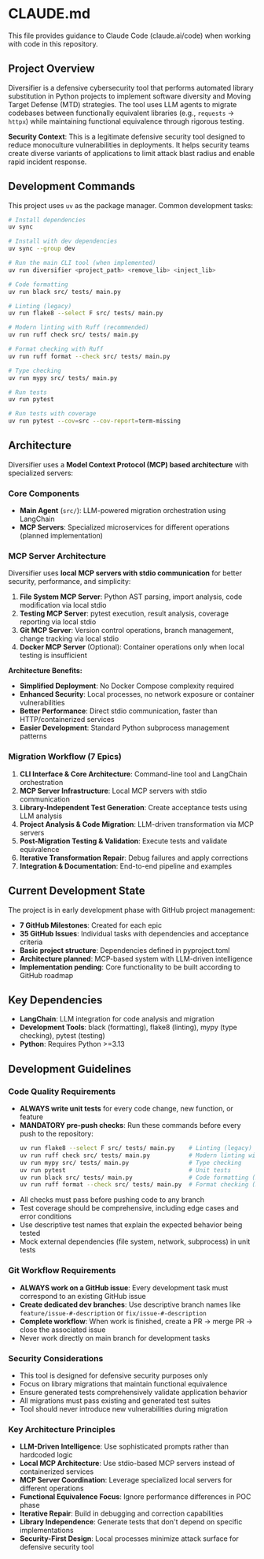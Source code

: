 # CLAUDE.md

This file provides guidance to Claude Code (claude.ai/code) when working with code in this repository.

## Project Overview

Diversifier is a defensive cybersecurity tool that performs automated library substitution in Python projects to implement software diversity and Moving Target Defense (MTD) strategies. The tool uses LLM agents to migrate codebases between functionally equivalent libraries (e.g., `requests` → `httpx`) while maintaining functional equivalence through rigorous testing.

**Security Context**: This is a legitimate defensive security tool designed to reduce monoculture vulnerabilities in deployments. It helps security teams create diverse variants of applications to limit attack blast radius and enable rapid incident response.

## Development Commands

This project uses `uv` as the package manager. Common development tasks:

```bash
# Install dependencies
uv sync

# Install with dev dependencies
uv sync --group dev

# Run the main CLI tool (when implemented)
uv run diversifier <project_path> <remove_lib> <inject_lib>

# Code formatting
uv run black src/ tests/ main.py

# Linting (legacy)
uv run flake8 --select F src/ tests/ main.py

# Modern linting with Ruff (recommended)
uv run ruff check src/ tests/ main.py

# Format checking with Ruff
uv run ruff format --check src/ tests/ main.py

# Type checking
uv run mypy src/ tests/ main.py

# Run tests
uv run pytest

# Run tests with coverage
uv run pytest --cov=src --cov-report=term-missing
```

## Architecture

Diversifier uses a **Model Context Protocol (MCP) based architecture** with specialized servers:

### Core Components
- **Main Agent** (`src/`): LLM-powered migration orchestration using LangChain
- **MCP Servers**: Specialized microservices for different operations (planned implementation)

### MCP Server Architecture

Diversifier uses **local MCP servers with stdio communication** for better security, performance, and simplicity:

1. **File System MCP Server**: Python AST parsing, import analysis, code modification via local stdio
2. **Testing MCP Server**: pytest execution, result analysis, coverage reporting via local stdio  
3. **Git MCP Server**: Version control operations, branch management, change tracking via local stdio
4. **Docker MCP Server** (Optional): Container operations only when local testing is insufficient

**Architecture Benefits:**
- **Simplified Deployment**: No Docker Compose complexity required
- **Enhanced Security**: Local processes, no network exposure or container vulnerabilities
- **Better Performance**: Direct stdio communication, faster than HTTP/containerized services
- **Easier Development**: Standard Python subprocess management patterns

### Migration Workflow (7 Epics)
1. **CLI Interface & Core Architecture**: Command-line tool and LangChain orchestration
2. **MCP Server Infrastructure**: Local MCP servers with stdio communication
3. **Library-Independent Test Generation**: Create acceptance tests using LLM analysis
4. **Project Analysis & Code Migration**: LLM-driven transformation via MCP servers
5. **Post-Migration Testing & Validation**: Execute tests and validate equivalence
6. **Iterative Transformation Repair**: Debug failures and apply corrections
7. **Integration & Documentation**: End-to-end pipeline and examples

## Current Development State

The project is in early development phase with GitHub project management:
- **7 GitHub Milestones**: Created for each epic
- **35 GitHub Issues**: Individual tasks with dependencies and acceptance criteria  
- **Basic project structure**: Dependencies defined in pyproject.toml
- **Architecture planned**: MCP-based system with LLM-driven intelligence
- **Implementation pending**: Core functionality to be built according to GitHub roadmap

## Key Dependencies

- **LangChain**: LLM integration for code analysis and migration
- **Development Tools**: black (formatting), flake8 (linting), mypy (type checking), pytest (testing)
- **Python**: Requires Python >=3.13

## Development Guidelines

### Code Quality Requirements
- **ALWAYS write unit tests** for every code change, new function, or feature
- **MANDATORY pre-push checks**: Run these commands before every push to the repository:
  ```bash
  uv run flake8 --select F src/ tests/ main.py    # Linting (legacy)
  uv run ruff check src/ tests/ main.py           # Modern linting with Ruff
  uv run mypy src/ tests/ main.py                 # Type checking
  uv run pytest                                   # Unit tests
  uv run black src/ tests/ main.py                # Code formatting (Black)
  uv run ruff format --check src/ tests/ main.py  # Format checking (Ruff) -- Important: Run as final check
  ```
- All checks must pass before pushing code to any branch
- Test coverage should be comprehensive, including edge cases and error conditions
- Use descriptive test names that explain the expected behavior being tested
- Mock external dependencies (file system, network, subprocess) in unit tests

### Git Workflow Requirements
- **ALWAYS work on a GitHub issue**: Every development task must correspond to an existing GitHub issue
- **Create dedicated dev branches**: Use descriptive branch names like `feature/issue-#-description` or `fix/issue-#-description`
- **Complete workflow**: When work is finished, create a PR → merge PR → close the associated issue
- Never work directly on main branch for development tasks

### Security Considerations
- This tool is designed for defensive security purposes only
- Focus on library migrations that maintain functional equivalence
- Ensure generated tests comprehensively validate application behavior
- All migrations must pass existing and generated test suites
- Tool should never introduce new vulnerabilities during migration

### Key Architecture Principles
- **LLM-Driven Intelligence**: Use sophisticated prompts rather than hardcoded logic
- **Local MCP Architecture**: Use stdio-based MCP servers instead of containerized services
- **MCP Server Coordination**: Leverage specialized local servers for different operations
- **Functional Equivalence Focus**: Ignore performance differences in POC phase
- **Iterative Repair**: Build in debugging and correction capabilities
- **Library Independence**: Generate tests that don't depend on specific implementations
- **Security-First Design**: Local processes minimize attack surface for defensive security tool